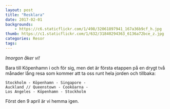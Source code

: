 ```yaml
---
layout: post
title: "Resklara"
date: 2017-02-01
backgrounds:
    - https://c6.staticflickr.com/1/498/32061897941_167a36b9cf_h.jpg
thumb: https://c1.staticflickr.com/1/632/31840294363_6136a72bce_z.jpg
categories: Resor
tags:
---
```

*Imorgon åker vi!*

 Bara till Köpenhamn i och för sig, men det är första etappen på en drygt två månader lång resa som kommer att ta oss runt hela jorden och tillbaka:

    Stockholm - Köpenhamn - Singapore -
    Auckland // Queenstown - Cooköarna -
    Los Angeles - Köpenhamn - Stockholm

Först den 9 april är vi hemma igen.
